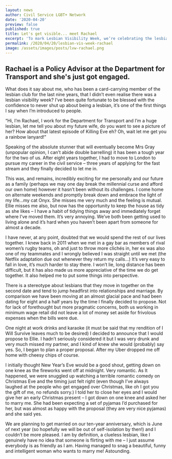 ```yaml
---
layout: news
author: Civil Service LGBT+ Network
date: '2020-04-20'
preview: false
published: true
title: Let's get visible... meet Rachael
excerpt: 'To mark Lesbian Visibility Week, we’re celebrating the lesbians who make the Civil Service a great place to work for all colleagues.'
permalink: /2020/04/20/lesbian-vis-week-rachael
image: /assets/images/posts/lvw-rachael.png
---
```


## Rachael is a Policy Advisor at the Department for Transport and she's just got engaged.

What does it say about me, who has been a card-carrying member of the lesbian club for the last nine years, that I didn’t even realise there was a lesbian visibility week? I’ve been quite fortunate to be blessed with the confidence to never shut up about being a lesbian, it’s one of the first things I say when I’m introduced to people. 

“Hi, I’m Rachael, I work for the Department for Transport and I’m a huge lesbian, let me tell you about my future wife, do you want to see a picture of her? How about that latest episode of Killing Eve eh? Oh, wait let me get you a rainbow lanyard!”

Speaking of the absolute stunner that will eventually become Mrs Gray (unpopular opinion, I can’t abide double barrelling) it has been a tough year for the two of us. After eight years together, I had to move to London to pursue my career in the civil service – three years of applying for the fast stream and they finally decided to let me in.  

This was, and remains, incredibly exciting for me personally and our future as a family (perhaps we may one day break the millennial curse and afford our own home) however it hasn’t been without its challenges. I come home on alternate weekends and promptly break down and embrace the light of my life…my cat Onyx. She misses me very much and the feeling is mutual. Ellie misses me also, but now has the opportunity to keep the house as tidy as she likes – I have a habit of tidying things away and immediately forget where I’ve moved them. It’s very annoying. We’ve both been getting used to living alone and it’s hard when you haven’t been apart from someone for almost a decade. 

I have never, at any point, doubted that we would spend the rest of our lives together. I knew back in 2011 when we met in a gay bar as members of rival women’s rugby teams, oh and just to throw more clichés in, her ex was also one of my teammates and I wrongly believed I was straight until we met (the Netflix adaptation due out whenever they return my calls…) It’s very easy to fall in love, it’s much harder to stay there. I won’t lie, long distance has been difficult, but it has also made us more appreciative of the time we do get together. It also helped me to put some things into perspective. 

There is a stereotype about lesbians that they move in together on the second date and tend to jump headfirst into relationships and marriage. By comparison we have been moving at an almost glacial pace and had been dating for eight and a half years by the time I finally decided to propose. Not for lack of forethought but more pragmatic concerns, both us working in minimum wage retail did not leave a lot of money set aside for frivolous expenses when the bills were due.

One night at work drinks and karaoke (it must be said that my rendition of I Will Survive leaves much to be desired) I decided to announce that I would propose to Ellie. I hadn’t seriously considered it but I was very drunk and very much missed my partner, and I kind of knew she would (probably) say yes. So, I began to plan a proper proposal. After my Uber dropped me off home with cheesy chips of course. 

I initially thought New Year’s Eve would be a good shout, getting down on one knee as the fireworks went off at midnight. Very romantic. As It happened, we were snuggled up watching a terrible romantic comedy on Christmas Eve and the timing just felt right (even though I’ve always laughed at the people who get engaged over Christmas, like oh I got you the gift of me, no refunds sorry.) I told her to close her eyes and I would give her an early Christmas present – I got down on one knee and asked her to marry me. She had been expecting a set of pyjamas I’d purchased for her, but was almost as happy with the proposal (they are very nice pyjamas) and she said yes. 

We are planning to get married on our ten-year anniversary, which is June of next year (so hopefully we will be out of self-isolation by then!) and I couldn’t be more pleased. I am by definition, a clueless lesbian, like I genuinely have no idea that someone is flirting with me – I just assume everybody is as friendly as I am. Having managed to snag a beautiful, funny and intelligent woman who wants to marry me! Astounding.
